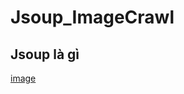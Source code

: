 # Jsoup_ImageCrawl
## Jsoup là gì
[image](https://raw.githubusercontent.com/NguyenSyHung2k3/Jsoup_ImageCrawl/master/assets/Jsoup.png)
